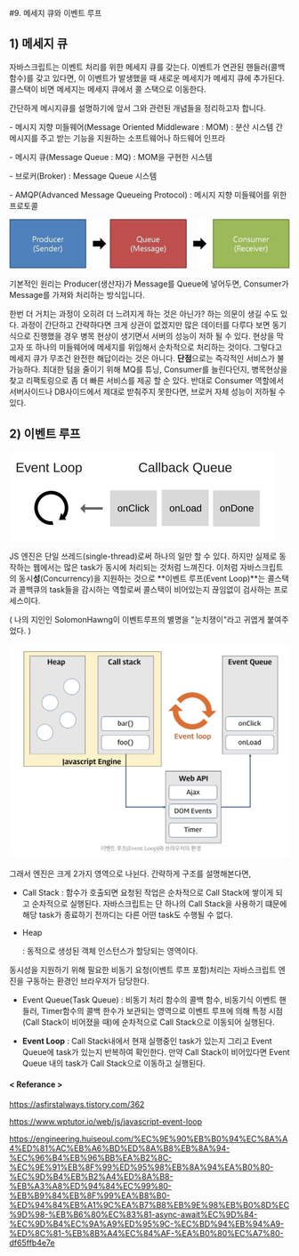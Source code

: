 #9. 메세지 큐와 이벤트 루프

## 1) 메세지 큐

 자바스크립트는 이벤트 처리를 위한 메세지 큐를 갖는다. 이벤트가 연관된 핸들러(콜백함수)를 갖고 있다면, 이 이벤트가 발생했을 때 새로운 메세지가 메세지 큐에 추가된다. 콜스택이 비면 메세지는 메세지 큐에서 콜 스택으로 이동한다.

간단하게 메시지큐를 설명하기에 앞서 그와 관련된 개념들을 정리하고자 합니다.

\- 메시지 지향 미들웨어(Message Oriented Middleware : MOM) 
: 분산 시스템 간 메시지를 주고 받는 기능을 지원하는 소프트웨어나 하드웨어 인프라

\- 메시지 큐(Message Queue : MQ)
: MOM을 구현한 시스템

\- 브로커(Broker)
: Message Queue 시스템

\- AMQP(Advanced Message Queueing Protocol)
: 메시지 지향 미들웨어를 위한 프로토콜

![img](<https://github.com/33-js-concepts-study/kamake-js33concept/blob/master/image/09-01.png>)

 기본적인 원리는 Producer(생산자)가 Message를 Queue에 넣어두면, Consumer가 Message를 가져와 처리하는 방식입니다.

 한번 더 거치는 과정이 오히려 더 느려지게 하는 것은 아닌가? 하는 의문이 생길 수도 있다. 과정이 간단하고 간략하다면 크게 상관이 없겠지만 많은 데이터를 다루다 보면 동기식으로 진행했을 경우 병목 현상이 생기면서 서버의 성능이 저하 될 수 있다. 현상을 막고자 또 하나의 미들웨어에 메세지를 위임해서 순차적으로 처리하는 것이다. 그렇다고 메세지 큐가 무조건 완전한 해답이라는 것은 아니다.
 **단점**으로는 즉각적인 서비스가 불가능하다. 최대한 텀을 줄이기 위해 MQ를 튜닝, Consumer를 늘린다던지, 병목현상을 찾고 리팩토링으로 좀 더 빠른 서비스를 제공 할 순 있다. 반대로 Consumer 역할에서 서버사이드나 DB사이드에서 제대로 받춰주지 못한다면, 브로커 자체 성능이 저하될 수 있다.



## 2) 이벤트 루프

![img](<https://github.com/33-js-concepts-study/kamake-js33concept/blob/master/image/09-02.png>)

 JS 엔진은 단일 쓰레드(single-thread)로써 하나의 일만 할 수 있다. 하지만 실제로 동작하는 웹에서는 많은 task가 동시에 처리되는 것처럼 느껴진다. 이처럼 자바스크립트의 동시**성**(Concurrency)을 지원하는 것으로 **이벤트 루프(Event Loop)**는 콜스택과 콜백큐의 task들을 감시하는 역할로써 콜스택이 비어있는지 끊임없이 검사하는 프로세스이다.

( 나의 지인인 SolomonHawng이 이벤트루프의 별명을 "눈치쟁이"라고 귀엽게 붙여주었다. )

![image-20190415102635273](<https://github.com/33-js-concepts-study/kamake-js33concept/blob/master/image/09-03.png>)

그래서 엔진은 크게 2가지 영역으로 나뉜다. 간략하게 구조를 설명해본다면,

- Call Stack
  : 함수가 호출되면 요청된 작업은 순차적으로 Call Stack에 쌓이게 되고 순차적으로 실행된다. 자바스크립트는 단 하나의 Call Stack을 사용하기 떄문에 해당 task가 종료하기 전까디는 다른 어떤 task도 수행될 수 없다.

- Heap

  : 동적으로 생성된 객체 인스턴스가 할당되는 영역이다. 

 동시성을 지원하기 위해 필요한 비동기 요청(이벤트 루프 포함)처리는 자바스크립트 엔진을 구동하는 환경인 브라우저가 담당한다.

- Event Queue(Task Queue)
  : 비동기 처리 함수의 콜백 함수, 비동기식 이벤트 핸들러, Timer함수의 콜백 한수가 보관되는 영역으로 이벤트 루프에 의해 특정 시점(Call Stack이 비어졌을 때)에 순차적으로 Call Stack으로 이동되어 실행된다.

- **Event Loop**
  : Call Stack내에서 현재 실행중인 task가 있는지 그리고 Event Queue에 task가 있는지 반복하여 확인한다. 만약 Call Stack이 비어있다면 Event Queue 내의 task가 Call Stack으로 이동하고 실행된다. 



#### < Referance >

<https://asfirstalways.tistory.com/362>

<https://www.wptutor.io/web/js/javascript-event-loop>

<https://engineering.huiseoul.com/%EC%9E%90%EB%B0%94%EC%8A%A4%ED%81%AC%EB%A6%BD%ED%8A%B8%EB%8A%94-%EC%96%B4%EB%96%BB%EA%B2%8C-%EC%9E%91%EB%8F%99%ED%95%98%EB%8A%94%EA%B0%80-%EC%9D%B4%EB%B2%A4%ED%8A%B8-%EB%A3%A8%ED%94%84%EC%99%80-%EB%B9%84%EB%8F%99%EA%B8%B0-%ED%94%84%EB%A1%9C%EA%B7%B8%EB%9E%98%EB%B0%8D%EC%9D%98-%EB%B6%80%EC%83%81-async-await%EC%9D%84-%EC%9D%B4%EC%9A%A9%ED%95%9C-%EC%BD%94%EB%94%A9-%ED%8C%81-%EB%8B%A4%EC%84%AF-%EA%B0%80%EC%A7%80-df65ffb4e7e>